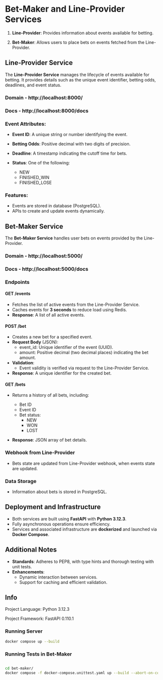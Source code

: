 Bet-Maker and Line-Provider Services
====================================

1.  **Line-Provider**: Provides information about events available for betting.

2.  **Bet-Maker**: Allows users to place bets on events fetched from the Line-Provider.


Line-Provider Service
---------------------

The **Line-Provider Service** manages the lifecycle of events available for betting. It provides details such as the unique event identifier, betting odds, deadlines, and event status.

### Domain - http://localhost:8000/
### Docs - http://localhost:8000/docs

### Event Attributes:

*   **Event ID**: A unique string or number identifying the event.

*   **Betting Odds**: Positive decimal with two digits of precision.

*   **Deadline**: A timestamp indicating the cutoff time for bets.

*   **Status**: One of the following:

    *   NEW
    *   FINISHED_WIN
    *   FINISHED_LOSE

### Features:

*   Events are stored in database (PostgreSQL).
*   APIs to create and update events dynamically.

Bet-Maker Service
-----------------

The **Bet-Maker Service** handles user bets on events provided by the Line-Provider.


### Domain - http://localhost:5000/
### Docs - http://localhost:5000/docs

### Endpoints

#### **GET /events**

*   Fetches the list of active events from the Line-Provider Service.
*   Caches events for **3 seconds** to reduce load using Redis.
*   **Response**: A list of all active events.

#### **POST /bet**

*   Creates a new bet for a specified event.
*   **Request Body** (JSON):
    *   event\_id: Unique identifier of the event (UUID).
    *   amount: Positive decimal (two decimal places) indicating the bet amount.
*   **Validation**:
    *   Event validity is verified via request to the Line-Provider Service.
*   **Response**: A unique identifier for the created bet.

#### **GET /bets**

*   Returns a history of all bets, including:
    *   Bet ID
    *   Event ID
    *   Bet status:
        *   NEW
        *   WON
        *   LOST

*   **Response**: JSON array of bet details.


### Webhook from Line-Provider
*  Bets state are updated from Line-Provider webhook, when events state are updated.

### Data Storage

*   Information about bets is stored in PostgreSQL.

Deployment and Infrastructure
-----------------------------

*   Both services are built using **FastAPI** with **Python 3.12.3**.
*   Fully asynchronous operations ensure efficiency.
*   Services and associated infrastructure are **dockerized** and launched via **Docker Compose**.

Additional Notes
----------------

*   **Standards**: Adheres to PEP8, with type hints and thorough testing with unit tests.
*   **Enhancements**:
    *   Dynamic interaction between services.
    *   Support for caching and efficient validation.




## Info

Project Language: Python 3.12.3

Project Framework: FastAPI 0.110.1


### Running Server
```bash
docker compose up --build
```

### Running Tests in Bet-Maker
```bash

cd bet-maker/
docker compose -f docker-compose.unittest.yaml up --build --abort-on-container-exit

